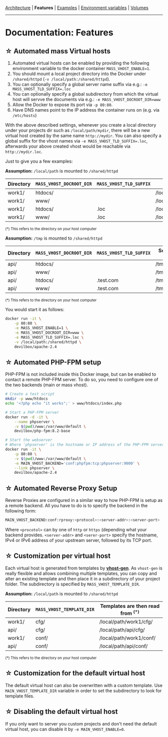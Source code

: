 [Architecture](architecture.md) |
**Features** |
[Examples](examples.md) |
[Environment variables](environment-variables.md) |
[Volumes](volumes.md)

---

# Documentation: Features


## ☆ Automated mass Virtual hosts

1. Automated virtual hosts can be enabled by providing the following environment variable to the docker container `MASS_VHOST_ENABLE=1`.
2. You should mount a local project directory into the Docker under `/shared/httpd` (`-v /local/path:/shared/httpd`).
3. You can optionally specify a global server name suffix via e.g.: `-e MASS_VHOST_TLD_SUFFIX=.loc`
4. You can optionally specify a global subdirectory from which the virtual host will servve the documents via e.g.: `-e MASS_VHOST_DOCROOT_DIR=www`
5. Allow the Docker to expose its port via `-p 80:80`.
6. Have DNS names point to the IP address the container runs on (e.g. via `/etc/hosts`)

With the above described settings, whenever you create a local directory under your projects dir
such as `/local/path/mydir`, there will be a new virtual host created by the same name
`http://mydir`. You can also specify a global suffix for the vhost names via
`-e MASS_VHOST_TLD_SUFFIX=.loc`, afterwards your above created vhost would be reachable via
`http://mydir.loc`.

Just to give you a few examples:

**Assumption:** `/local/path` is mounted to `/shared/httpd`

| Directory | `MASS_VHOST_DOCROOT_DIR` | `MASS_VHOST_TLD_SUFFIX` | Serving from <sup>(*)</sup> | Via                  |
|-----------|--------------------------|-------------------------|--------------------------|----------------------|
| work1/    | htdocs/                  |                         | /local/path/work1/htdocs | http://work1         |
| work1/    | www/                     |                         | /local/path/work1/www    | http://work1         |
| work1/    | htdocs/                  | .loc                    | /local/path/work1/htdocs | http://work1.loc     |
| work1/    | www/                     | .loc                    | /local/path/work1/www    | http://work1.loc     |

<sub>(*) This refers to the directory on your host computer</sub>

**Assumption:** `/tmp` is mounted to `/shared/httpd`

| Directory | `MASS_VHOST_DOCROOT_DIR` | `MASS_VHOST_TLD_SUFFIX` | Serving from <sup>(*)</sup> | Via                  |
|-----------|--------------------------|-------------------------|--------------------------|----------------------|
| api/      | htdocs/                  |                         | /tmp/api/htdocs          | http://api           |
| api/      | www/                     |                         | /tmp/api/www             | http://api           |
| api/      | htdocs/                  | .test.com               | /tmp/api/htdocs          | http://api.test.com  |
| api/      | www/                     | .test.com               | /tmp/api/www             | http://api.test.com  |

<sub>(*) This refers to the directory on your host computer</sub>

You would start it as follows:

```bash
docker run -it \
    -p 80:80 \
    -e MASS_VHOST_ENABLE=1 \
    -e MASS_VHOST_DOCROOT_DIR=www \
    -e MASS_VHOST_TLD_SUFFIX=.loc \
    -v /local/path:/shared/httpd \
    devilbox/apache-2.4
```



## ☆ Automated PHP-FPM setup

PHP-FPM is not included inside this Docker image, but can be enabled to contact a remote PHP-FPM server. To do so, you need to configure one of the two backends (main or mass vhost).
```bash
# Create a test script
mkdir -p www/htdocs
echo '<?php echo "it works";' > www/htdocs/index.php

# Start a PHP-FPM server
docker run -d -it \
    --name phpserver \
    -v $(pwd)/www:/var/www/default \
    devilbox/php-fpm:8.2-base

# Start the webserver
# Where 'phpserver' is the hostname or IP address of the PHP-FPM server
docker run -it \
    -p 80:80 \
    -v $(pwd)/www:/var/www/default \
    -e MAIN_VHOST_BACKEND='conf:phpfpm:tcp:phpserver:9000' \
    --link phpserver \
    devilbox/apache-2.4
```



## ☆ Automated Reverse Proxy Setup

Reverse Proxies are configured in a similar way to how PHP-FPM is setup as a remote backend. All you have to do is to specify the backend in the following form:
```bash
MAIN_VHOST_BACKEND:conf:rproxy:<protocol>:<server-addr>:<server-port>
```
Where `<procotol>` can by one of `http` or `https` (depending what your backend provides. `<server-addr>` and `<serer-port>` specify the hostname, IPv4 or IPv6 address of your upstream server, followed by its TCP port.



## ☆ Customization per virtual host

Each virtual host is generated from templates by **[vhost-gen](https://github.com/devilbox/vhost-gen/tree/master/etc/templates)**. As `vhost-gen` is really flexible and allows combining multiple templates, you can copy and alter an existing template and then place it in a subdirectory of your project folder. The subdirectory is specified by `MASS_VHOST_TEMPLATE_DIR`.

**Assumption:** `/local/path` is mounted to `/shared/httpd`

| Directory | `MASS_VHOST_TEMPLATE_DIR` | Templates are then read from <sup>(*)</sup> |
|-----------|------------------|------------------------------|
| work1/    | cfg/             | /local/path/work1/cfg/       |
| api/      | cfg/             | /local/path/api/cfg/         |
| work1/    | conf/            | /local/path/work1/conf/      |
| api/      | conf/            | /local/path/api/conf/        |

<sub>(*) This refers to the directory on your host computer</sub>



## ☆ Customization for the default virtual host

The default virtual host can also be overwritten with a custom template. Use `MAIN_VHOST_TEMPLATE_DIR` variable in order to set the subdirectory to look for template files.



## ☆ Disabling the default virtual host

If you only want to server you custom projects and don't need the default virtual host, you can disable it by `-e MAIN_VHOST_ENABLE=0`.
